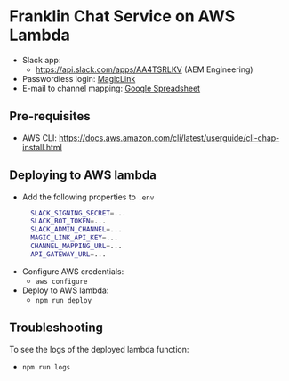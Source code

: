 # Franklin Chat Service on AWS Lambda
- Slack app:
  - https://api.slack.com/apps/AA4TSRLKV (AEM Engineering)
- Passwordless login: [MagicLink](https://dashboard.magic.link/app?cid=pDpB8lFitWJs6e-dh2Q5EJ3-nqRinvpEFWnh2dO4leU=)
- E-mail to channel mapping: [Google Spreadsheet](https://drive.google.com/drive/u/2/folders/1MlfI4ghY9RdHUYf9xrX_7S_qdBEDEoaC)

## Pre-requisites
- AWS CLI: https://docs.aws.amazon.com/cli/latest/userguide/cli-chap-install.html

## Deploying to AWS lambda
- Add the following properties to `.env`
  ```bash
    SLACK_SIGNING_SECRET=...
    SLACK_BOT_TOKEN=...
    SLACK_ADMIN_CHANNEL=...
    MAGIC_LINK_API_KEY=...
    CHANNEL_MAPPING_URL=...
    API_GATEWAY_URL=...
  ```
- Configure AWS credentials:
  - `aws configure`
- Deploy to AWS lambda:
  - `npm run deploy`


## Troubleshooting
To see the logs of the deployed lambda function:
- `npm run logs`
